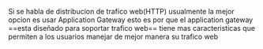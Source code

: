 Si se habla de distribucion de trafico web(HTTP) usualmente la mejor opcion es usar Application Gateway esto es por que el application gateway ==esta diseñado para soportar trafico web== tiene mas caracteristicas que permiten a los usuarios manejar de mejor manera su trafico web